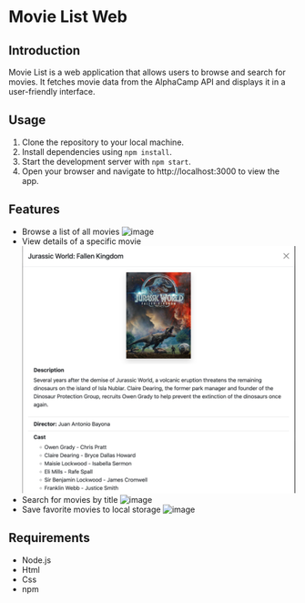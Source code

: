 # Movie List Web

## Introduction

Movie List is a web application that allows users to browse and search for movies. It fetches movie data from the AlphaCamp API and displays it in a user-friendly interface.

## Usage

1. Clone the repository to your local machine.
2. Install dependencies using `npm install`.
3. Start the development server with `npm start`.
4. Open your browser and navigate to http://localhost:3000 to view the app.

## Features

- Browse a list of all movies
![image](./image/home_page.png)
- View details of a specific movie
![image](./image/movie_descript.png)
- Search for movies by title
![image](./image/search_movie.png)
- Save favorite movies to local storage
![image](./image/favorate_movie.png)

## Requirements

- Node.js
- Html
- Css
- npm
